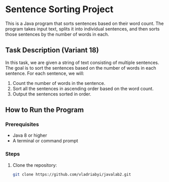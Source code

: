 # Sentence Sorting Project

This is a Java program that sorts sentences based on their word count. The program takes input text, splits it into individual sentences, and then sorts those sentences by the number of words in each.

## Task Description (Variant 18)

In this task, we are given a string of text consisting of multiple sentences. The goal is to sort the sentences based on the number of words in each sentence. For each sentence, we will:

1. Count the number of words in the sentence.
2. Sort all the sentences in ascending order based on the word count.
3. Output the sentences sorted in order.

## How to Run the Program

### Prerequisites

- Java 8 or higher
- A terminal or command prompt

### Steps

1. Clone the repository:

   ```bash
   git clone https://github.com/vladriabyi/javalab2.git

